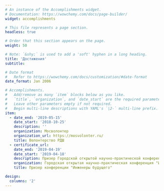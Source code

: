 ```yaml
---
# An instance of the Accomplishments widget.
# Documentation: https://wowchemy.com/docs/page-builder/
widget: accomplishments

# This file represents a page section.
headless: true

# Order that this section appears on the page.
weight: 50

# Note: `&shy;` is used to add a 'soft' hyphen in a long heading.
title: 'Достижения'
subtitle:

# Date format
#   Refer to https://wowchemy.com/docs/customization/#date-format
date_format: Jan 2006

# Accomplishments.
#   Add/remove as many `item` blocks below as you like.
#   `title`, `organization`, and `date_start` are the required parameters.
#   Leave other parameters empty if not required.
#   Begin multi-line descriptions with YAML's `|2-` multi-line prefix.
item:
  - date_end: '2019-05-15'
    date_start: '2018-10-25'
    description: ''
    organization: Мосволонтер
    organization_url: https://mosvolonter.ru/
    title: Волонтерство РДШ
  - certificate_url:
    date_end: '2019-04-19'
    date_start: '2019-04-18'
    description: Призер Городской открытой научно-практической конференции "Инженеры будущего" в секции Информационные технологии, программирование, прикладная математика, социальный инжиниринг
    organization: Городская открытая научно-практическая конференция "Инженеры будущего"
    title: Призер конференции "Инженеры будущего"

design:
  columns: '2'
---
```

